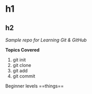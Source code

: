 # h1
## h2

*Sample repo for Learning Git & GitHub*

**Topics Covered**
1. git init
2. git clone
3. git add
4. git commit

Beginner levels ==things==

